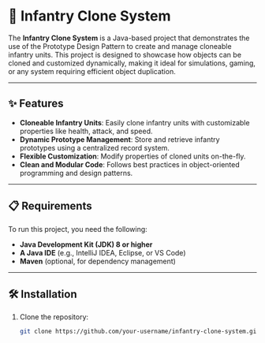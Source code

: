 # 🚀 Infantry Clone System

The **Infantry Clone System** is a Java-based project that demonstrates the use of the Prototype Design Pattern to create and manage cloneable infantry units. This project is designed to showcase how objects can be cloned and customized dynamically, making it ideal for simulations, gaming, or any system requiring efficient object duplication.

---

## ✨ Features

- **Cloneable Infantry Units**: Easily clone infantry units with customizable properties like health, attack, and speed.
- **Dynamic Prototype Management**: Store and retrieve infantry prototypes using a centralized record system.
- **Flexible Customization**: Modify properties of cloned units on-the-fly.
- **Clean and Modular Code**: Follows best practices in object-oriented programming and design patterns.

---

## 📋 Requirements

To run this project, you need the following:

- **Java Development Kit (JDK) 8 or higher**
- **A Java IDE** (e.g., IntelliJ IDEA, Eclipse, or VS Code)
- **Maven** (optional, for dependency management)

---

## 🛠️ Installation

1. Clone the repository:
   ```bash
   git clone https://github.com/your-username/infantry-clone-system.git
